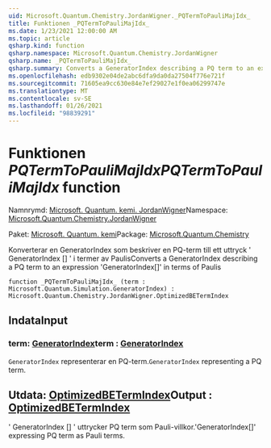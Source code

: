 ```yaml
---
uid: Microsoft.Quantum.Chemistry.JordanWigner._PQTermToPauliMajIdx_
title: Funktionen _PQTermToPauliMajIdx_
ms.date: 1/23/2021 12:00:00 AM
ms.topic: article
qsharp.kind: function
qsharp.namespace: Microsoft.Quantum.Chemistry.JordanWigner
qsharp.name: _PQTermToPauliMajIdx_
qsharp.summary: Converts a GeneratorIndex describing a PQ term to an expression 'GeneratorIndex[]' in terms of Paulis
ms.openlocfilehash: edb9302e04de2abc6dfa9da0da27504f776e721f
ms.sourcegitcommit: 71605ea9cc630e84e7ef29027e1f0ea06299747e
ms.translationtype: MT
ms.contentlocale: sv-SE
ms.lasthandoff: 01/26/2021
ms.locfileid: "98839291"
---
```

# <a name="_pqtermtopaulimajidx_-function"></a><span data-ttu-id="e04ee-102">Funktionen _PQTermToPauliMajIdx_</span><span class="sxs-lookup"><span data-stu-id="e04ee-102">_PQTermToPauliMajIdx_ function</span></span>

<span data-ttu-id="e04ee-103">Namnrymd: [Microsoft. Quantum. kemi. JordanWigner](xref:Microsoft.Quantum.Chemistry.JordanWigner)</span><span class="sxs-lookup"><span data-stu-id="e04ee-103">Namespace: [Microsoft.Quantum.Chemistry.JordanWigner](xref:Microsoft.Quantum.Chemistry.JordanWigner)</span></span>

<span data-ttu-id="e04ee-104">Paket: [Microsoft. Quantum. kemi](https://nuget.org/packages/Microsoft.Quantum.Chemistry)</span><span class="sxs-lookup"><span data-stu-id="e04ee-104">Package: [Microsoft.Quantum.Chemistry](https://nuget.org/packages/Microsoft.Quantum.Chemistry)</span></span>


<span data-ttu-id="e04ee-105">Konverterar en GeneratorIndex som beskriver en PQ-term till ett uttryck ' GeneratorIndex [] ' i termer av Paulis</span><span class="sxs-lookup"><span data-stu-id="e04ee-105">Converts a GeneratorIndex describing a PQ term to an expression 'GeneratorIndex[]' in terms of Paulis</span></span>

```qsharp
function _PQTermToPauliMajIdx_ (term : Microsoft.Quantum.Simulation.GeneratorIndex) : Microsoft.Quantum.Chemistry.JordanWigner.OptimizedBETermIndex
```


## <a name="input"></a><span data-ttu-id="e04ee-106">Indata</span><span class="sxs-lookup"><span data-stu-id="e04ee-106">Input</span></span>

### <a name="term--generatorindex"></a><span data-ttu-id="e04ee-107">term: [GeneratorIndex](xref:Microsoft.Quantum.Simulation.GeneratorIndex)</span><span class="sxs-lookup"><span data-stu-id="e04ee-107">term : [GeneratorIndex](xref:Microsoft.Quantum.Simulation.GeneratorIndex)</span></span>

<span data-ttu-id="e04ee-108">`GeneratorIndex` representerar en PQ-term.</span><span class="sxs-lookup"><span data-stu-id="e04ee-108">`GeneratorIndex` representing a PQ term.</span></span>



## <a name="output--optimizedbetermindex"></a><span data-ttu-id="e04ee-109">Utdata: [OptimizedBETermIndex](xref:Microsoft.Quantum.Chemistry.JordanWigner.OptimizedBETermIndex)</span><span class="sxs-lookup"><span data-stu-id="e04ee-109">Output : [OptimizedBETermIndex](xref:Microsoft.Quantum.Chemistry.JordanWigner.OptimizedBETermIndex)</span></span>

<span data-ttu-id="e04ee-110">' GeneratorIndex [] ' uttrycker PQ term som Pauli-villkor.</span><span class="sxs-lookup"><span data-stu-id="e04ee-110">'GeneratorIndex[]' expressing PQ term as Pauli terms.</span></span>
